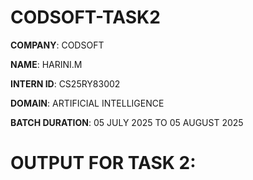 # CODSOFT-TASK2

**COMPANY**: CODSOFT

**NAME**: HARINI.M

**INTERN ID**: CS25RY83002

**DOMAIN**: ARTIFICIAL INTELLIGENCE

**BATCH DURATION**: 05 JULY 2025 TO 05 AUGUST 2025

# OUTPUT FOR TASK 2:
